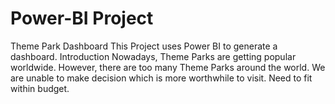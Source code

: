 # Power-BI Project
Theme Park Dashboard
This Project uses Power BI to generate a dashboard.
Introduction
Nowadays, Theme Parks are getting popular worldwide. However, there are too many Theme Parks around the world. We are unable to make decision which is more worthwhile to visit. Need to fit within budget.
